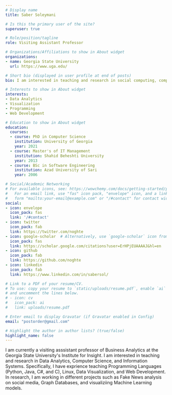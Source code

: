 ```yaml
---
# Display name
title: Saber Soleymani

# Is this the primary user of the site?
superuser: true

# Role/position/tagline
role: Visiting Assistant Professor

# Organizations/Affiliations to show in About widget
organizations:
- name: Georgia State University
  url: https://www.uga.edu/

# Short bio (displayed in user profile at end of posts)
bio: I am interested in teaching and research in social computing, computer science, data analysis, and information systems. 

# Interests to show in About widget
interests:
- Data Analytics
- Visualization
- Programming
- Web Development

# Education to show in About widget
education:
  courses:
  - course: PhD in Computer Science
    institution: University of Georgia
    year: 2021
  - course: Master's of IT Management
    institution: Shahid Beheshti University
    year: 2013
  - course: BSc in Software Engineering
    institution: Azad University of Sari
    year: 2006

# Social/Academic Networking
# For available icons, see: https://wowchemy.com/docs/getting-started/page-builder/#icons
#   For an email link, use "fas" icon pack, "envelope" icon, and a link in the
#   form "mailto:your-email@example.com" or "/#contact" for contact widget.
social:
- icon: envelope
  icon_pack: fas
  link: '/#contact'
- icon: twitter
  icon_pack: fab
  link: https://twitter.com/noghte
- icon: google-scholar  # Alternatively, use `google-scholar` icon from `ai` icon pack
  icon_pack: fas
  link: https://scholar.google.com/citations?user=ErHPjEUAAAAJ&hl=en
- icon: github
  icon_pack: fab
  link: https://github.com/noghte
- icon: linkedin
  icon_pack: fab
  link: https://www.linkedin.com/in/sabersol/

# Link to a PDF of your resume/CV.
# To use: copy your resume to `static/uploads/resume.pdf`, enable `ai` icons in `params.toml`, 
# and uncomment the lines below.
# - icon: cv
#   icon_pack: ai
#   link: uploads/resume.pdf

# Enter email to display Gravatar (if Gravatar enabled in Config)
email: "postorder@gmail.com"

# Highlight the author in author lists? (true/false)
highlight_name: false
---
```


I am currently a visiting asssistant professor of Business Analytics at the Georgia State University's Institute for Insight. I am interested in teaching and research in Data Analytics, Computer Science, and Information Systems. Specifically, I have exprience teaching Programming Languages (Python, Java, C#, and C), Linux, Data Visualization, and Web Development. In research, I am working in different projects such as Fake News analysis on social media, Graph Databases, and visualiziing Machine Learning models.